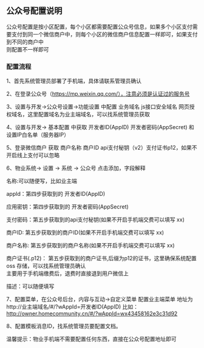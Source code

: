 ## 公众号配置说明

公众号配置是按小区配置，每个小区都需要配置公众号信息，如果多个小区支付需要支付到同一个微信商户中，则每个小区的微信商户信息配置一样即可，如果支付到不同的商户中</br>
则配置不一样即可</br>

### 配置流程

1、首先系统管理员部署了手机端，具体请联系管理员确认</br>

2、在登录公众号（https://mp.weixin.qq.com/），注意必须是认证过的服务号</br>

3、设置与开发->公众号设置->功能设置 中配置 业务域名 js接口安全域名 网页授权域名，这里配置域名为业主端域名，可以找系统管理员获取</br>

4、设置与开发-> 基本配置 中获取 开发者ID(AppID) 开发者密码(AppSecret) 和设置IP白名单（服务器IP）</br>

5、登录微信商户 获取 商户名称 商户ID api支付秘钥（v2）支付证书p12，如果不开启线上支付可以忽略</br>

6、物业系统-> 设置 -> 系统 -> 公众号 点击添加，字段解释<br>

名称:可以随便写，比如业主端</br>

appId：第四步获取到的 开发者ID(AppID)</br>

应用密钥：第四步获取到的 开发者密码(AppSecret)</br>

支付密码：第五步获取到的api支付秘钥(如果不开启手机端交费可以填写 xx)</br>

商户ID: 第五步获取到的商户ID(如果不开启手机端交费可以填写 xx)</br>

商户名称: 第五步获取到的商户名称(如果不开启手机端交费可以填写 xx)</br>

商户证书(.p12)： 第五步获取到的商户证书,后缀为p12的证书，这里确保系统配置oss 存储，可以找系统管理员确认</br>
主要用于手机端缴费后，退费时直接退到用户微信上</br>

描述：可以随便填写</br>

7、配置菜单，在公众号后台，内容与互动->自定义菜单 配置业主端菜单 地址为 http://业主端域名/#/?wAppId=开发者ID(AppID) 比如：http://owner.homecommunity.cn/#/?wAppId=wx43458162e3c31d92</br>

8、配置模板消息ID，找系统管理员要配置文档。</br>

温馨提示：物业手机端不需要配置任何东西，直接在公众号配置地址即可</br>
